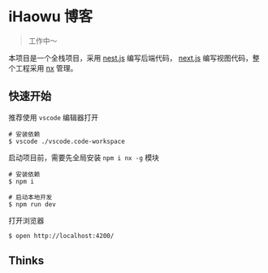 # iHaowu 博客

> 工作中～

本项目是一个全栈项目，采用 [nest.js][nest] 编写后端代码， [next.js][next] 编写视图代码，整个工程采用 [nx] 管理。

## 快速开始


推荐使用 `vscode` 编辑器打开

```shell
# 安装依赖
$ vscode ./vscode.code-workspace
```

启动项目前，需要先全局安装 `npm i nx -g` 模块

```shell
# 安装依赖
$ npm i

# 启动本地开发
$ npm run dev
```

打开浏览器

```shell
$ open http://localhost:4200/
```

##  Thinks

[nx]: https://nx.dev
[nest]: https://nestjs.com
[next]: https://nextjs.org/
